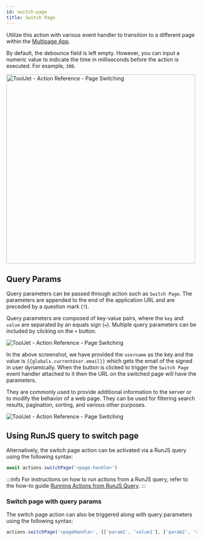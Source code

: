 ```yaml
---
id: switch-page
title: Switch Page
---
```


Utilize this action with various event handler to transition to a different page within the [Multipage App](../tutorial/pages).

By default, the debounce field is left empty. However, you can input a numeric value to indicate the time in milliseconds before the action is executed. For example, `300`.

<div style={{textAlign: 'center'}}>

<img className="screenshot-full" src="/img/actions/page/switchpage2.png" alt="ToolJet - Action Reference - Page Switching" width="500"/>

</div>

## Query Params

Query parameters can be passed through action such as `Switch Page`. The parameters are appended to the end of the application URL and are preceded by a question mark (`?`). 

Query parameters are composed of key-value pairs, where the `key` and `value` are separated by an equals sign (`=`). Multiple query parameters can be included by clicking on the `+` button.

<div style={{textAlign: 'center'}}>

<img className="screenshot-full" src="/img/actions/page/queryparam1.png" alt="ToolJet - Action Reference - Page Switching"/>

</div>

In the above screenshot, we have provided the `username` as the key and the value is `{{globals.currentUser.email}}` which gets the email of the signed in user dynamically. When the button is clicked to trigger the `Switch Page` event handler attached to it then the URL on the switched page will have the parameters.

They are commonly used to provide additional information to the server or to modify the behavior of a web page. They can be used for filtering search results, pagination, sorting, and various other purposes.

<div style={{textAlign: 'center'}}>

<img className="screenshot-full" src="/img/actions/page/queryparam2.png" alt="ToolJet - Action Reference - Page Switching"/>

</div>

## Using RunJS query to switch page

Alternatively, the switch page action can be activated via a RunJS query using the following syntax:
```js
await actions.switchPage('<page-handle>')
```

:::info
For instructions on how to run actions from a RunJS query, refer to the how-to guide [Running Actions from RunJS Query](../how-to/run-actions-from-runjs).
:::

### Switch page with query params

The switch page action can also be triggered along with query parameters using the following syntax:

```js
actions.switchPage('<pageHandle>', [['param1', 'value1'], ['param2', 'value2']])
```
